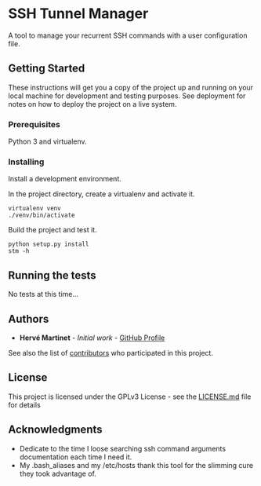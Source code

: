 # SSH Tunnel Manager

A tool to manage your recurrent SSH commands with a user configuration file.

## Getting Started

These instructions will get you a copy of the project up and running on your local machine for development and testing purposes. See deployment for notes on how to deploy the project on a live system.

### Prerequisites

Python 3 and virtualenv.

### Installing

Install a development environment.

In the project directory, create a virtualenv and activate it.

```
virtualenv venv
./venv/bin/activate
```

Build the project and test it.

```
python setup.py install
stm -h
```

## Running the tests

No tests at this time...


## Authors

* **Hervé Martinet** - *Initial work* - [GitHub Profile](https://github.com/hmartinet)

See also the list of [contributors](https://github.com/hmartinet/ssh-tunnel-manager/contributors) who participated in this project.

## License

This project is licensed under the GPLv3 License - see the [LICENSE.md](LICENSE.md) file for details

## Acknowledgments

* Dedicate to the time I loose searching ssh command arguments documentation each time I need it.
* My .bash_aliases and my /etc/hosts thank this tool for the slimming cure they took advantage of.
